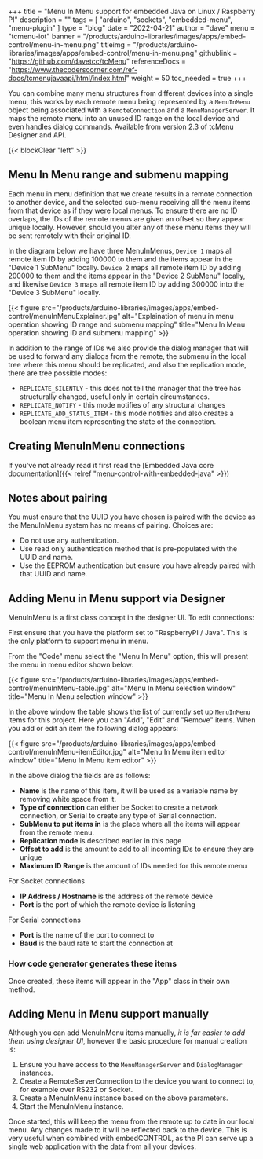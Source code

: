 +++
title = "Menu In Menu support for embedded Java on Linux / Raspberry PI"
description = ""
tags = [ "arduino", "sockets", "embedded-menu", "menu-plugin" ]
type = "blog"
date = "2022-04-21"
author =  "dave"
menu = "tcmenu-iot"
banner = "/products/arduino-libraries/images/apps/embed-control/menu-in-menu.png"
titleimg = "/products/arduino-libraries/images/apps/embed-control/menu-in-menu.png"
githublink = "https://github.com/davetcc/tcMenu"
referenceDocs = "https://www.thecoderscorner.com/ref-docs/tcmenujavaapi/html/index.html"
weight = 50
toc_needed = true
+++

You can combine many menu structures from different devices into a single menu, this works by each remote menu being represented by a `MenuInMenu` object being associated with a `RemoteConnection` and a `MenuManagerServer`. It maps the remote menu into an unused ID range on the local device and even handles dialog commands. Available from version 2.3 of tcMenu Designer and API.

{{< blockClear "left" >}}

## Menu In Menu range and submenu mapping

Each menu in menu definition that we create results in a remote connection to another device, and the selected sub-menu receiving all the menu items from that device as if they were local menus. To ensure there are no ID overlaps, the IDs of the remote menus are given an offset so they appear unique locally. However, should you alter any of these menu items they will be sent remotely with their original ID.

In the diagram below we have three MenuInMenus, `Device 1` maps all remote item ID by adding 100000 to them and the items appear in the "Device 1 SubMenu" locally. `Device 2` maps all remote item ID by adding 200000 to them and the items appear in the "Device 2 SubMenu" locally, and likewise `Device 3` maps all remote item ID by adding 300000 into the "Device 3 SubMenu" locally. 

{{< figure src="/products/arduino-libraries/images/apps/embed-control/menuInMenuExplainer.jpg" alt="Explaination of menu in menu operation showing ID range and submenu mapping" title="Menu In Menu operation showing ID and submenu mapping" >}}

In addition to the range of IDs we also provide the dialog manager that will be used to forward any dialogs from the remote, the submenu in the local tree where this menu should be replicated, and also the replication mode, there are tree possible modes:

* `REPLICATE_SILENTLY` - this does not tell the manager that the tree has structurally changed, useful only in certain circumstances.
* `REPLICATE_NOTIFY` - this mode notifies of any structural changes
* `REPLICATE_ADD_STATUS_ITEM` - this mode notifies and also creates a boolean menu item representing the state of the connection.

## Creating MenuInMenu connections

If you've not already read it first read the [Embedded Java core documentation]({{< relref "menu-control-with-embedded-java" >}})

## Notes about pairing

You must ensure that the UUID you have chosen is paired with the device as the MenuInMenu system has no means of pairing. Choices are:

* Do not use any authentication.
* Use read only authentication method that is pre-populated with the UUID and name.
* Use the EEPROM authentication but ensure you have already paired with that UUID and name.

## Adding Menu in Menu support via Designer 

MenuInMenu is a first class concept in the designer UI. To edit connections:

First ensure that you have the platform set to "RaspberryPI / Java". This is the only platform to support menu in menu. 

From the "Code" menu select the "Menu In Menu" option, this will present the menu in menu editor shown below:

{{< figure src="/products/arduino-libraries/images/apps/embed-control/menuInMenu-table.jpg" alt="Menu In Menu selection window" title="Menu In Menu selection window" >}}

In the above window the table shows the list of currently set up `MenuInMenu` items for this project. Here you can "Add", "Edit" and "Remove" items. When you add or edit an item the following dialog appears:

{{< figure src="/products/arduino-libraries/images/apps/embed-control/menuInMenu-itemEditor.jpg" alt="Menu In Menu item editor window" title="Menu In Menu item editor" >}}

In the above dialog the fields are as follows:

* **Name** is the name of this item, it will be used as a variable name by removing white space from it. 
* **Type of connection** can either be Socket to create a network connection, or Serial to create any type of Serial connection.
* **SubMenu to put items in** is the place where all the items will appear from the remote menu.
* **Replication mode** is described earlier in this page
* **Offset to add** is the amount to add to all incoming IDs to ensure they are unique
* **Maximum ID Range** is the amount of IDs needed for this remote menu

For Socket connections

* **IP Address / Hostname** is the address of the remote device
* **Port** is the port of which the remote device is listening

For Serial connections

* **Port** is the name of the port to connect to
* **Baud** is the baud rate to start the connection at

### How code generator generates these items

Once created, these items will appear in the "App" class in their own method.

## Adding Menu in Menu support manually

Although you can add MenuInMenu items manually, _it is far easier to add them using designer UI_, however the basic procedure for manual creation is:

1. Ensure you have access to the `MenuManagerServer` and `DialogManager` instances.
2. Create a RemoteServerConnection to the device you want to connect to, for example over RS232 or Socket.
3. Create a MenuInMenu instance based on the above parameters.
4. Start the MenuInMenu instance.

Once started, this will keep the menu from the remote up to date in our local menu. Any changes made to it will be reflected back to the device. This is very useful when combined with embedCONTROL, as the PI can serve up a single web application with the data from all your devices.
